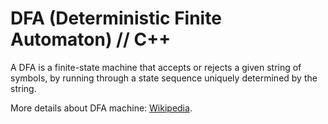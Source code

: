 # DFA (Deterministic Finite Automaton) // C++

A DFA is a finite-state machine that accepts or rejects a given string of symbols, by running through a state sequence uniquely determined by the string.

More details about DFA machine: [Wikipedia](https://en.wikipedia.org/wiki/Deterministic_finite_automaton).
